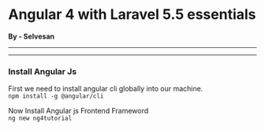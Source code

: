 # Angular 4 with Laravel 5.5 essentials
**By - Selvesan**

***
***

### Install Angular Js
First we need to install angular cli globally into our machine.  
`npm install -g @angular/cli`
  
Now Install Angular js Frontend Frameword  
`ng new ng4tutorial`
  
  